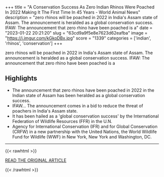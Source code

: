 +++
title = "A Conservation Success As Zero Indian Rhinos Were Poached In 2022 Making It The First Time In 45 Years - World Animal News"
description = "zero rhinos will be poached in 2022 in India's Assam state of Assam. The announcement is heralded as a global conservation success. IFAW:  The announcement that zero rhino have been poached is a"
date = "2023-01-22 20:21:20"
slug = "63cd9a9f5e8e7623d62eafba"
image = "https://i.imgur.com/kGkoDBx.jpg"
score = "1339"
categories = ['indian', 'rhinos', 'conservation']
+++

zero rhinos will be poached in 2022 in India's Assam state of Assam. The announcement is heralded as a global conservation success. IFAW:  The announcement that zero rhino have been poached is a

## Highlights

- The announcement that zero rhinos have been poached in 2022 in the Indian state of Assam has been heralded as a global conservation success.
- IFAW...    The announcement comes in a bid to reduce the threat of poachers in India's Assam state.
- It has been hailed as a 'global conservation success' by the International Federation of Wildlife Resources (FFR) in the U.N.
- Agency for International Conservation (IFR) and for Global Conservation (CRFW) in a new partnership with the United Nations, the World Wildlife Fund for Wildlife (WWF) in New York, New York and Washington, DC.

---

{{< rawhtml >}}
  <p class="article-category">
    <a target="_blank" href="https://worldanimalnews.com/a-conservation-success-as-zero-indian-rhinos-have-been-poached-for-the-first-time-in-45-years/">READ THE ORIGINAL ARTICLE</a>
  </p>
{{< /rawhtml >}}
